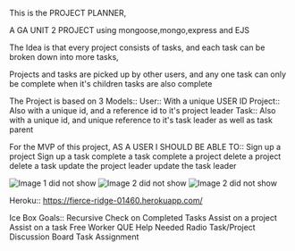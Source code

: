 This is the PROJECT PLANNER,

A GA UNIT 2 PROJECT using mongoose,mongo,express and EJS


The Idea is that every project consists of tasks, and each task can be broken down into more tasks,

Projects and tasks are picked up by other users, and any one task can only be complete when it's children tasks are also complete


The Project is based on 3 Models::
        User:: With a unique USER ID
        Project:: Also with a unique id, and a reference id to it's project leader
        Task:: Also with a unique id, and unique reference to it's task leader as well as task parent


For the MVP of this project, AS A USER I SHOULD BE ABLE TO::
        Sign up a project
        Sign up a task
        complete a task
        complete a project
        delete a project
        delete a task
        update the project leader
        update the task leader


![Image 1 did not show](https://imgur.com/yXRidhK)
![Image 2 did not show](https://imgur.com/MGPY4jC)
![Image 2 did not show](https://imgur.com/Mm3eNZp)

Heroku:: https://fierce-ridge-01460.herokuapp.com/




Ice Box Goals::
        Recursive Check on Completed Tasks
        Assist on a project
        Assist on a task
        Free Worker QUE
        Help Needed Radio
        Task/Project Discussion Board
        Task Assignment